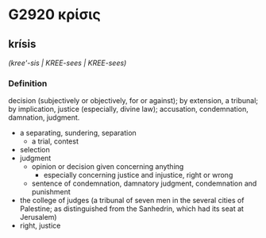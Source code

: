 # G2920 κρίσις

## krísis

_(kree'-sis | KREE-sees | KREE-sees)_

### Definition

decision (subjectively or objectively, for or against); by extension, a tribunal; by implication, justice (especially, divine law); accusation, condemnation, damnation, judgment.

- a separating, sundering, separation
  - a trial, contest
- selection
- judgment
  - opinion or decision given concerning anything
    - especially concerning justice and injustice, right or wrong
  - sentence of condemnation, damnatory judgment, condemnation and punishment
- the college of judges (a tribunal of seven men in the several cities of Palestine; as distinguished from the Sanhedrin, which had its seat at Jerusalem)
- right, justice


